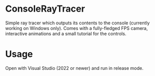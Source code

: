 # ConsoleRayTracer
Simple ray tracer which outputs its contents to the console (currently working on Windows only). Comes with a fully-fledged FPS camera, interactive animations and a small tutorial for the controls.

# Usage
Open with Visual Studio (2022 or newer) and run in release mode.
